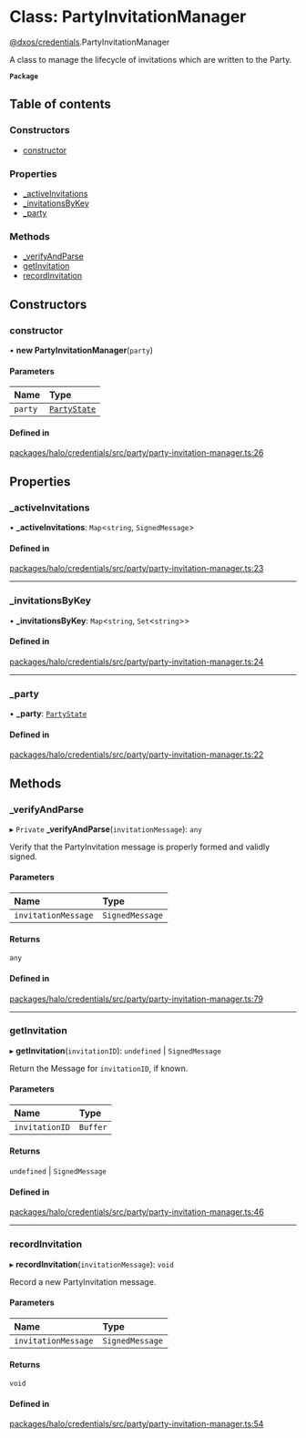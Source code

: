 # Class: PartyInvitationManager

[@dxos/credentials](../modules/dxos_credentials.md).PartyInvitationManager

A class to manage the lifecycle of invitations which are written to the Party.

**`Package`**

## Table of contents

### Constructors

- [constructor](dxos_credentials.PartyInvitationManager.md#constructor)

### Properties

- [\_activeInvitations](dxos_credentials.PartyInvitationManager.md#_activeinvitations)
- [\_invitationsByKey](dxos_credentials.PartyInvitationManager.md#_invitationsbykey)
- [\_party](dxos_credentials.PartyInvitationManager.md#_party)

### Methods

- [\_verifyAndParse](dxos_credentials.PartyInvitationManager.md#_verifyandparse)
- [getInvitation](dxos_credentials.PartyInvitationManager.md#getinvitation)
- [recordInvitation](dxos_credentials.PartyInvitationManager.md#recordinvitation)

## Constructors

### constructor

• **new PartyInvitationManager**(`party`)

#### Parameters

| Name | Type |
| :------ | :------ |
| `party` | [`PartyState`](dxos_credentials.PartyState.md) |

#### Defined in

[packages/halo/credentials/src/party/party-invitation-manager.ts:26](https://github.com/dxos/dxos/blob/32ae9b579/packages/halo/credentials/src/party/party-invitation-manager.ts#L26)

## Properties

### \_activeInvitations

• **\_activeInvitations**: `Map`<`string`, `SignedMessage`\>

#### Defined in

[packages/halo/credentials/src/party/party-invitation-manager.ts:23](https://github.com/dxos/dxos/blob/32ae9b579/packages/halo/credentials/src/party/party-invitation-manager.ts#L23)

___

### \_invitationsByKey

• **\_invitationsByKey**: `Map`<`string`, `Set`<`string`\>\>

#### Defined in

[packages/halo/credentials/src/party/party-invitation-manager.ts:24](https://github.com/dxos/dxos/blob/32ae9b579/packages/halo/credentials/src/party/party-invitation-manager.ts#L24)

___

### \_party

• **\_party**: [`PartyState`](dxos_credentials.PartyState.md)

#### Defined in

[packages/halo/credentials/src/party/party-invitation-manager.ts:22](https://github.com/dxos/dxos/blob/32ae9b579/packages/halo/credentials/src/party/party-invitation-manager.ts#L22)

## Methods

### \_verifyAndParse

▸ `Private` **_verifyAndParse**(`invitationMessage`): `any`

Verify that the PartyInvitation message is properly formed and validly signed.

#### Parameters

| Name | Type |
| :------ | :------ |
| `invitationMessage` | `SignedMessage` |

#### Returns

`any`

#### Defined in

[packages/halo/credentials/src/party/party-invitation-manager.ts:79](https://github.com/dxos/dxos/blob/32ae9b579/packages/halo/credentials/src/party/party-invitation-manager.ts#L79)

___

### getInvitation

▸ **getInvitation**(`invitationID`): `undefined` \| `SignedMessage`

Return the Message for `invitationID`, if known.

#### Parameters

| Name | Type |
| :------ | :------ |
| `invitationID` | `Buffer` |

#### Returns

`undefined` \| `SignedMessage`

#### Defined in

[packages/halo/credentials/src/party/party-invitation-manager.ts:46](https://github.com/dxos/dxos/blob/32ae9b579/packages/halo/credentials/src/party/party-invitation-manager.ts#L46)

___

### recordInvitation

▸ **recordInvitation**(`invitationMessage`): `void`

Record a new PartyInvitation message.

#### Parameters

| Name | Type |
| :------ | :------ |
| `invitationMessage` | `SignedMessage` |

#### Returns

`void`

#### Defined in

[packages/halo/credentials/src/party/party-invitation-manager.ts:54](https://github.com/dxos/dxos/blob/32ae9b579/packages/halo/credentials/src/party/party-invitation-manager.ts#L54)
